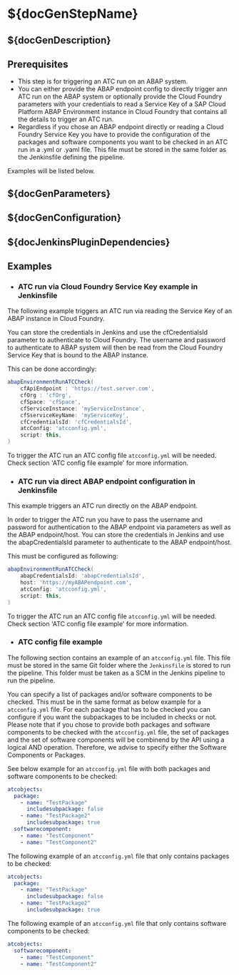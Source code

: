 # ${docGenStepName}

## ${docGenDescription}

## Prerequisites

* This step is for triggering an ATC run on an ABAP system.
* You can either provide the ABAP endpoint config to directly trigger ann ATC run on the ABAP system or optionally provide the Cloud Foundry parameters with your credentials to read a Service Key of a SAP Cloud Platform ABAP Environment instance in Cloud Foundry that contains all the details to trigger an ATC run.
* Regardless if you chose an ABAP endpoint directly or reading a Cloud Foundry Service Key you have to provide the configuration of the packages and software components you want to be checked in an ATC run in a .yml or .yaml file. This file must be stored in the same folder as the Jenkinsfile defining the pipeline.

Examples will be listed below.

## ${docGenParameters}

## ${docGenConfiguration}

## ${docJenkinsPluginDependencies}

## Examples

* ### ATC run via Cloud Foundry Service Key example in Jenkinsfile

The following example triggers an ATC run via reading the Service Key of an ABAP instance in Cloud Foundry.

You can store the credentials in Jenkins and use the cfCredentialsId parameter to authenticate to Cloud Foundry.
The username and password to authenticate to ABAP system will then be read from the Cloud Foundry Service Key that is bound to the ABAP instance.

This can be done accordingly:

```groovy
abapEnvironmentRunATCCheck(
    cfApiEndpoint : 'https://test.server.com',
    cfOrg : 'cfOrg',
    cfSpace: 'cfSpace',
    cfServiceInstance: 'myServiceInstance',
    cfSserviceKeyName: 'myServiceKey',
    cfCredentialsId: 'cfCredentialsId',
    atcConfig: 'atcconfig.yml',
    script: this,
)
```

To trigger the ATC run an ATC config file `atcconfig.yml` will be needed. Check section 'ATC config file example' for more information.

* ### ATC run via direct ABAP endpoint configuration in Jenkinsfile

This  example triggers an ATC run directly on the ABAP endpoint.

In order to trigger the ATC run you have to pass the username and password for authentication to the ABAP endpoint via parameters as well as the ABAP endpoint/host. You can store the credentials in Jenkins and use the abapCredentialsId parameter to authenticate to the ABAP endpoint/host.

This must be configured as following:

```groovy
abapEnvironmentRunATCCheck(
    abapCredentialsId: 'abapCredentialsId',
    host: 'https://myABAPendpoint.com',
    atcConfig: 'atcconfig.yml',
    script: this,
)
```

To trigger the ATC run an ATC config file `atcconfig.yml` will be needed. Check section 'ATC config file example' for more information.

* ### ATC config file example

The following section contains an example of an `atcconfig.yml` file.
This file must be stored in the same Git folder where the `Jenkinsfile` is stored to run the pipeline. This folder must be taken as a SCM in the Jenkins pipeline to run the pipeline.

You can specify a list of packages and/or software components to be checked. This must be in the same format as below example for a `atcconfig.yml` file.
For each package that has to be checked you can configure if you want the subpackages to be included in checks or not.
Please note that if you chose to provide both packages and software components to be checked with the `atcconfig.yml` file, the set of packages and the set of software components will be combinend by the API using a logical AND operation.
Therefore, we advise to specify either the Software Components or Packages.

See below example for an `atcconfig.yml` file with both packages and software components to be checked:

```yaml
atcobjects:
  package:
    - name: "TestPackage"
      includesubpackage: false
    - name: "TestPackage2"
      includesubpackage: true
  softwarecomponent:
    - name: "TestComponent"
    - name: "TestComponent2"
```

The following example of an `atcconfig.yml` file that only contains packages to be checked:

```yaml
atcobjects:
  package:
    - name: "TestPackage"
      includesubpackage: false
    - name: "TestPackage2"
      includesubpackage: true
```

The following example of an `atcconfig.yml` file that only contains software components to be checked:

```yaml
atcobjects:
  softwarecomponent:
    - name: "TestComponent"
    - name: "TestComponent2"
```

